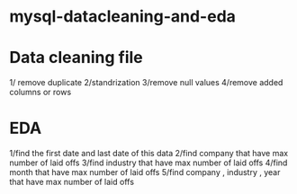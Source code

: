# mysql-datacleaning-and-eda
# Data cleaning file 
1/ remove duplicate 
2/standrization 
3/remove null values 
4/remove added columns or rows 
# EDA 
1/find the first date and last date of this data 
2/find company that have max number of laid offs 
3/find industry that have max number of laid offs 
4/find month that have max number of laid offs 
5/find company , industry , year that have max number of laid offs 
